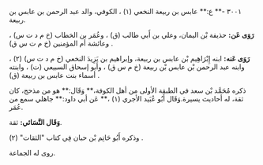 ٣٠٠١ -** ع:** عابس بن ربيعة النخعي (١) ، الكوفي، والد عبد الرحمن بن عابس بن ربيعة.

**رَوَى عَن:** حذيفة بْن اليمان، وعلي بن أَبي طالب (ق) ، وعُمَر بن الخطاب (خ م د ت س) ، وعائشة أم المؤمنين (خ م ت س ق) .

**رَوَى عَنه:** ابنه إِبْرَاهِيم بْن عابس بن ربيعة، وإبراهيم بن يَزِيدَ النخعي (خ م د ت س) (٢) ، وابنه عبد الرحمن بْن عابس بْن ربيعة (خ م س ق) ، وأبو إسحاق السبيعي (ت) ، وابنته أسماء بنت عابس بن ربيعة (ق) .

ذكره مُحَمَّد بْن سعد في الطبقة الأولى من أهل الكوفة،** وَقَال:** هو من مذحج، كان ثقة، له أحاديث يسيرة.وَقَال أَبُو عُبَيد الأجري (١) ،** عَن أبي داود:** جاهلي سمع من عُمَر.

**وَقَال النَّسَائي:** ثقة.

وذكره أَبُو حَاتِم بْن حبان فِي كتاب "الثقات" (٢) .

روى له الجماعة.